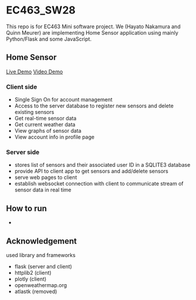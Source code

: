 # EC463_SW28
This repo is for EC463 Mini software project.
We (Hayato Nakamura and Quinn Meurer) are implementing Home Sensor application using mainly Python/Flask and some JavaScript.

## Home Sensor

[Live Demo](https://sw-miniproject.herokuapp.com/)
[Video Demo](https://youtu.be/r9fRvjjXQ_k)

### Client side
- Single Sign On for account management
- Access to the server database to register new sensors and delete existing sensors
- Get real-time sensor data
- Get current weather data
- View graphs of sensor data
- View account info in profile page

### Server side
- stores list of sensors and their associated user ID in a SQLITE3 database
- provide API to client app to get sensors and add/delete sensors
- serve web pages to client
- establish websocket connection with client to communicate stream of sensor data in real time

## How to run
- 

## Acknowledgement
used library and frameworks
- flask (server and client)
- httplib2 (client)
- plotly (client)
- openweathermap.org
- atlastk (removed)
